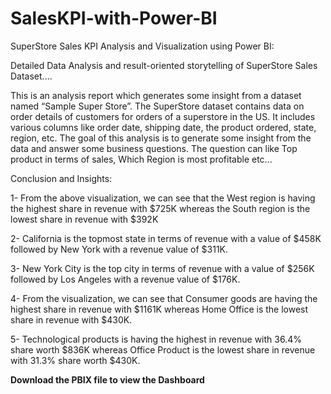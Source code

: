# SalesKPI-with-Power-BI


SuperStore Sales KPI Analysis and Visualization using Power BI:


Detailed Data Analysis and result-oriented storytelling of SuperStore Sales Dataset....


This is an analysis report which generates some insight from a dataset named “Sample Super Store”. The SuperStore dataset contains data on order details of customers for orders of a superstore in the US. It includes various columns like order date, shipping date, the product ordered, state, region, etc. The goal of this analysis is to generate some insight from the data and answer some business questions. The question can like Top product in terms of sales, Which Region is most profitable etc...


Conclusion and Insights: 

1- From the above visualization, we can see that the West region is having the highest share in revenue with $725K whereas the South region is the lowest share in revenue with $392K

2- California is the topmost state in terms of revenue with a value of $458K followed by New York with a revenue value of $311K.

3- New York City is the top city in terms of revenue with a value of $256K followed by Los Angeles with a revenue value of $176K.

4- From the visualization, we can see that Consumer goods are having the highest share in revenue with $1161K whereas Home Office is the lowest share in revenue with $430K.

5- Technological products is having the highest in revenue with 36.4% share worth $836K whereas Office Product is the lowest share in revenue with 31.3% share worth $430K.

**Download the PBIX file to view the Dashboard**

